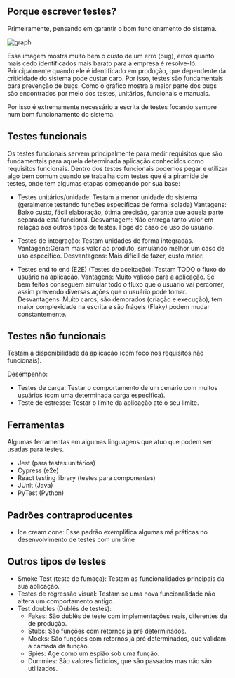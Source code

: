 ## Porque escrever testes?

Primeiramente, pensando em garantir o bom funcionamento do sistema.

![graph](https://external-content.duckduckgo.com/iu/?u=https%3A%2F%2Fwww.parasoft.com%2Fwp-content%2Fuploads%2F2020%2F06%2FGraph_Applied_Software_Measurement_Graph-e1691169339658.jpg&f=1&nofb=1&ipt=67e17a836da9a3737163e865d0e05db66ec98e561e83e26f5dce76854a78c071&ipo=images)

Essa imagem mostra muito bem o custo de um erro (bug), erros quanto mais cedo identificados mais barato para a empresa é resolve-ló. Principalmente quando ele é identificado em produção, que dependente da criticidade do sistema pode custar caro. Por isso, testes são fundamentais para prevenção de bugs. Como o gráfico mostra a maior parte dos bugs são encontrados por meio dos testes, unitários, funcionais e manuais.

Por isso é extremamente necessário a escrita de testes focando sempre num bom funcionamento do sistema.

## Testes funcionais

Os testes funcionais servem principalmente para medir requisitos que são fundamentais para aquela determinada aplicação conhecidos como requisitos funcionais. Dentro dos testes funcionais podemos pegar e utilizar algo bem comum quando se trabalha com testes que é a piramide de testes, onde tem algumas etapas começando por sua base:

- Testes unitários/unidade: Testam a menor unidade do sistema (geralmente testando funções específicas de forma isolada)
  Vantagens: Baixo custo, fácil elaboração, ótima precisão, garante que aquela parte separada está funcional.
  Desvantagem: Não entrega tanto valor em relação aos outros tipos de testes. Foge do caso de uso do usuário.

- Testes de integração: Testam unidades de forma integradas.
  Vantagens:Geram mais valor ao produto, simulando melhor um caso de uso específico.
  Desvantagens: Mais difícil de fazer, custo maior.

- Testes end to end (E2E) (Testes de aceitação): Testam TODO o fluxo do usuário na aplicação.
  Vantagens: Muito valioso para a aplicação. Se bem feitos conseguem simular todo o fluxo que o usuário vai percorrer, assim prevendo diversas ações que o usuário pode tomar.
  Desvantagens: Muito caros, são demorados (criação e execução), tem maior complexidade na escrita e são frágeis (Flaky) podem mudar constantemente.

## Testes não funcionais

Testam a disponibilidade da aplicação (com foco nos requisitos não funcionais).

Desempenho:

- Testes de carga: Testar o comportamento de um cenário com muitos usuários (com uma determinada carga específica).
- Teste de estresse: Testar o limite da aplicação até o seu limite.

## Ferramentas

Algumas ferramentas em algumas linguagens que atuo que podem ser usadas para testes.

- Jest (para testes unitários)
- Cypress (e2e)
- React testing library (testes para componentes)
- JUnit (Java)
- PyTest (Python)

## Padrões contraproducentes

- Ice cream cone: Esse padrão exemplifica algumas má práticas no desenvolvimento de testes com um time

## Outros tipos de testes

- Smoke Test (teste de fumaça): Testam as funcionalidades principais da sua aplicação.
- Testes de regressão visual: Testam se uma nova funcionalidade não altera um comportamento antigo.
- Test doubles (Dublês de testes):
  - Fakes: São dublês de teste com implementações reais, diferentes da de produção.
  - Stubs: São funções com retornos já pré determinados.
  - Mocks: São funções com retornos já pré determinados, que validam a camada da função.
  - Spies: Age como um espião sob uma função.
  - Dummies: São valores fictícios, que são passados mas não são utilizados.

